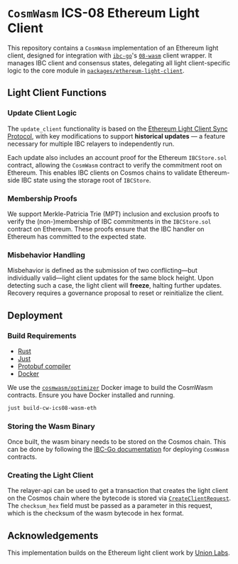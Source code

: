 # `CosmWasm` ICS-08 Ethereum Light Client

This repository contains a `CosmWasm` implementation of an Ethereum light client, designed for integration with [`ibc-go`](https://github.com/cosmos/ibc-go)'s [`08-wasm`](https://github.com/cosmos/ibc-go/tree/main/modules/light-clients/08-wasm) client wrapper. It manages IBC client and consensus states, delegating all light client-specific logic to the core module in [`packages/ethereum-light-client`](../../packages/ethereum-light-client).

## Light Client Functions

### Update Client Logic

The `update_client` functionality is based on the [Ethereum Light Client Sync Protocol](https://github.com/ethereum/consensus-specs/blob/dev/specs/altair/light-client/sync-protocol.md), with key modifications to support **historical updates** — a feature necessary for multiple IBC relayers to independently run.

Each update also includes an account proof for the Ethereum `IBCStore.sol` contract, allowing the `CosmWasm` contract to verify the commitment root on Ethereum. This enables IBC clients on Cosmos chains to validate Ethereum-side IBC state using the storage root of `IBCStore`.

### Membership Proofs

We support Merkle-Patricia Trie (MPT) inclusion and exclusion proofs to verify the (non-)membership of IBC commitments in the `IBCStore.sol` contract on Ethereum. These proofs ensure that the IBC handler on Ethereum has committed to the expected state.

### Misbehavior Handling

Misbehavior is defined as the submission of two conflicting—but individually valid—light client updates for the same block height. Upon detecting such a case, the light client will **freeze**, halting further updates. Recovery requires a governance proposal to reset or reinitialize the client.

## Deployment

### Build Requirements

- [Rust](https://rustup.rs/)
- [Just](https://just.systems/man/en/)
- [Protobuf compiler](https://grpc.io/docs/protoc-installation/)
- [Docker](https://docs.docker.com/get-docker/)

We use the [`cosmwasm/optimizer`](https://github.com/CosmWasm/optimizer) Docker image to build the CosmWasm contracts. Ensure you have Docker installed and running.

```bash
just build-cw-ics08-wasm-eth
```

### Storing the Wasm Binary

Once built, the wasm binary needs to be stored on the Cosmos chain. This can be done by following the [IBC-Go documentation](https://ibc.cosmos.network/v10/ibc/light-clients/wasm/governance/#storing-new-wasm-light-client-byte-code) for deploying `CosmWasm` contracts.

### Creating the Light Client

The relayer-api can be used to get a transaction that creates the light client on the Cosmos chain where the bytecode is stored via [`CreateClientRequest`](https://github.com/cosmos/solidity-ibc-eureka/blob/98d1aa429d15e49a6986679604002000c070d7fe/proto/relayer/relayer.proto#L55). The `checksum_hex` field must be passed as a parameter in this request, which is the checksum of the wasm bytecode in hex format.


## Acknowledgements

This implementation builds on the Ethereum light client work by [Union Labs](https://github.com/unionlabs/union).
